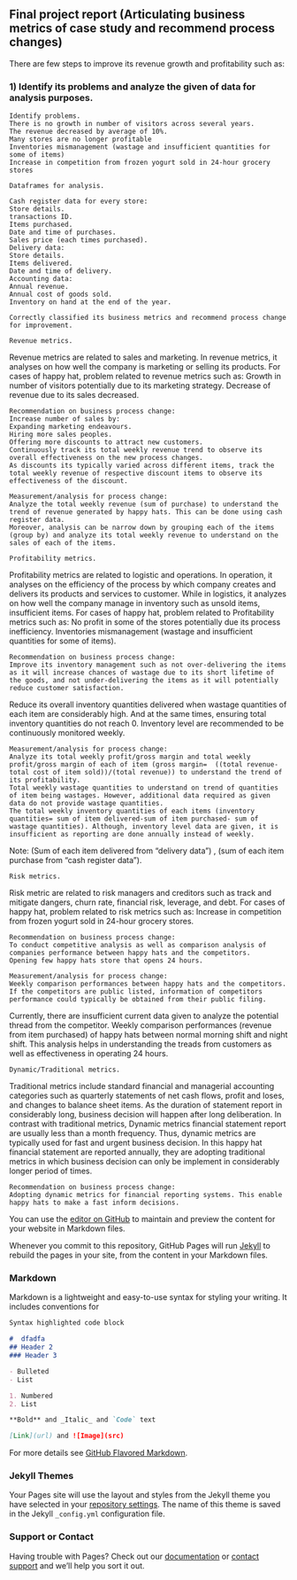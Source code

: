## Final project report (Articulating business metrics of case study and recommend process changes)

There are few steps to improve its revenue growth and profitability such as: 

### 1) Identify its problems and analyze the given of data for analysis purposes.

	Identify problems.
	There is no growth in number of visitors across several years.
	The revenue decreased by average of 10%.
	Many stores are no longer profitable 
	Inventories mismanagement (wastage and insufficient quantities for some of items)
	Increase in competition from frozen yogurt sold in 24-hour grocery stores

	Dataframes for analysis. 

	Cash register data for every store:
	Store details.
	transactions ID.
	Items purchased.
	Date and time of purchases.
	Sales price (each times purchased).
	Delivery data:
	Store details.
	Items delivered.
	Date and time of delivery.
	Accounting data:
	Annual revenue.
	Annual cost of goods sold.
	Inventory on hand at the end of the year.

	Correctly classified its business metrics and recommend process change for improvement.

	Revenue metrics.

Revenue metrics are related to sales and marketing. In revenue metrics, it analyses on how well the company is marketing or selling its products.
	For cases of happy hat, problem related to revenue metrics such as:
	Growth in number of visitors potentially due to its marketing strategy.
	Decrease of revenue due to its sales decreased.



	Recommendation on business process change:
	Increase number of sales by:
	Expanding marketing endeavours.
	Hiring more sales peoples.
	Offering more discounts to attract new customers.
	Continuously track its total weekly revenue trend to observe its overall effectiveness on the new process changes.
	As discounts its typically varied across different items, track the total weekly revenue of respective discount items to observe its effectiveness of the discount.

	Measurement/analysis for process change:
	Analyze the total weekly revenue (sum of purchase) to understand the trend of revenue generated by happy hats. This can be done using cash register data.
	Moreover, analysis can be narrow down by grouping each of the items (group by) and analyze its total weekly revenue to understand on the sales of each of the items. 

	Profitability metrics.
Profitability metrics are related to logistic and operations. In operation, it analyses on the efficiency of the process by which company creates and delivers its products and services to customer. While in logistics, it analyzes on how well the company manage in inventory such as unsold items, insufficient items.
	For cases of happy hat, problem related to Profitability metrics such as:
	No profit in some of the stores potentially due its process inefficiency.
	Inventories mismanagement (wastage and insufficient quantities for some of items).

	Recommendation on business process change:
	Improve its inventory management such as not over-delivering the items as it will increase chances of wastage due to its short lifetime of the goods, and not under-delivering the items as it will potentially reduce customer satisfaction. 
Reduce its overall inventory quantities delivered when wastage quantities of each item are considerably high. And at the same times, ensuring total inventory quantities do not reach 0. Inventory level are recommended to be continuously monitored weekly. 

	Measurement/analysis for process change:
	Analyze its total weekly profit/gross margin and total weekly profit/gross margin of each of item (gross margin=  ((total revenue-total cost of item sold))/(total revenue)) to understand the trend of its profitability.  
	Total weekly wastage quantities to understand on trend of quantities of item being wastages. However, additional data required as given data do not provide wastage quantities.
	The total weekly inventory quantities of each items (inventory quantities= sum of item delivered-sum of item purchased- sum of wastage quantities). Although, inventory level data are given, it is insufficient as reporting are done annually instead of weekly. 
Note: (Sum of each item delivered from “delivery data”) , (sum of each item purchase from “cash register data”). 

	Risk metrics.
Risk metric are related to risk managers and creditors such as track and mitigate dangers, churn rate, financial risk, leverage, and debt.
	For cases of happy hat, problem related to risk metrics such as:
	Increase in competition from frozen yogurt sold in 24-hour grocery stores.

	Recommendation on business process change:
	To conduct competitive analysis as well as comparison analysis of companies performance between happy hats and the competitors.
	Opening few happy hats store that opens 24 hours.

	Measurement/analysis for process change:
	Weekly comparison performances between happy hats and the competitors. If the competitors are public listed, information of competitors performance could typically be obtained from their public filing.
Currently, there are insufficient current data given to analyze the potential thread from the competitor.
	Weekly comparison performances (revenue from item purchased) of happy hats between normal morning shift and night shift. This analysis helps in understanding the treads from customers as well as effectiveness in operating 24 hours.

	Dynamic/Traditional metrics.
Traditional metrics include standard financial and managerial accounting categories such as quarterly statements of net cash flows, profit and loses, and changes to balance sheet items. As the duration of statement report in considerably long, business decision will happen after long deliberation.
In contrast with traditional metrics, Dynamic metrics financial statement report are usually less than a month frequency. Thus, dynamic metrics are typically used for fast and urgent business decision.
In this happy hat financial statement are reported annually, they are adopting traditional metrics in which business decision can only be implement in considerably longer period of times.

	Recommendation on business process change:
	Adopting dynamic metrics for financial reporting systems. This enable happy hats to make a fast inform decisions. 








You can use the [editor on GitHub](https://github.com/suwandywijaya123/test/edit/gh-pages/index.md) to maintain and preview the content for your website in Markdown files.

Whenever you commit to this repository, GitHub Pages will run [Jekyll](https://jekyllrb.com/) to rebuild the pages in your site, from the content in your Markdown files.

### Markdown

Markdown is a lightweight and easy-to-use syntax for styling your writing. It includes conventions for

```markdown
Syntax highlighted code block

#  dfadfa
## Header 2
### Header 3

- Bulleted
- List

1. Numbered
2. List

**Bold** and _Italic_ and `Code` text

[Link](url) and ![Image](src)
```

For more details see [GitHub Flavored Markdown](https://guides.github.com/features/mastering-markdown/).

### Jekyll Themes

Your Pages site will use the layout and styles from the Jekyll theme you have selected in your [repository settings](https://github.com/suwandywijaya123/test/settings). The name of this theme is saved in the Jekyll `_config.yml` configuration file.

### Support or Contact

Having trouble with Pages? Check out our [documentation](https://docs.github.com/categories/github-pages-basics/) or [contact support](https://github.com/contact) and we’ll help you sort it out.
